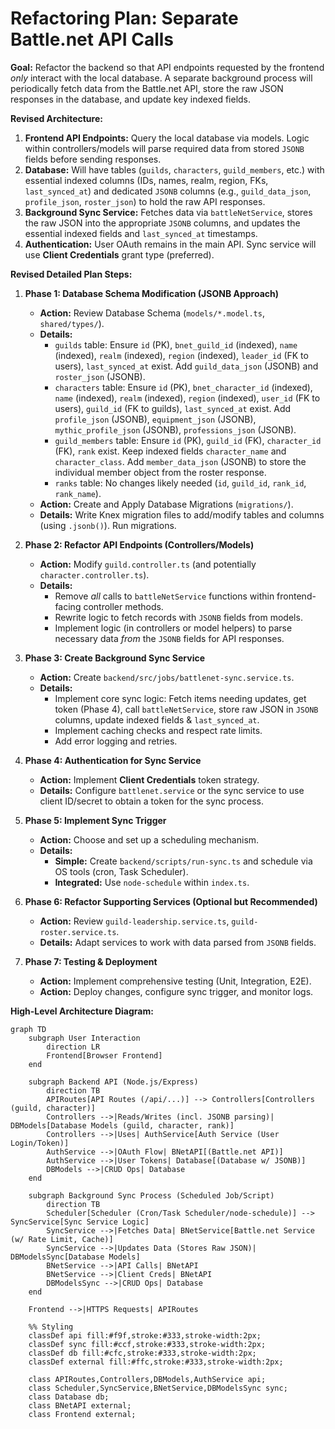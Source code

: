 # Refactoring Plan: Separate Battle.net API Calls

**Goal:** Refactor the backend so that API endpoints requested by the frontend *only* interact with the local database. A separate background process will periodically fetch data from the Battle.net API, store the raw JSON responses in the database, and update key indexed fields.

**Revised Architecture:**

1. **Frontend API Endpoints:** Query the local database via models. Logic within controllers/models will parse required data from stored `JSONB` fields before sending responses.
2. **Database:** Will have tables (`guilds`, `characters`, `guild_members`, etc.) with essential indexed columns (IDs, names, realm, region, FKs, `last_synced_at`) and dedicated `JSONB` columns (e.g., `guild_data_json`, `profile_json`, `roster_json`) to hold the raw API responses.
3. **Background Sync Service:** Fetches data via `battleNetService`, stores the raw JSON into the appropriate `JSONB` columns, and updates the essential indexed fields and `last_synced_at` timestamps.
4. **Authentication:** User OAuth remains in the main API. Sync service will use **Client Credentials** grant type (preferred).

**Revised Detailed Plan Steps:**

1. **Phase 1: Database Schema Modification (JSONB Approach)**
    * **Action:** Review Database Schema (`models/*.model.ts`, `shared/types/`).
    * **Details:**
        * `guilds` table: Ensure `id` (PK), `bnet_guild_id` (indexed), `name` (indexed), `realm` (indexed), `region` (indexed), `leader_id` (FK to users), `last_synced_at` exist. Add `guild_data_json` (JSONB) and `roster_json` (JSONB).
        * `characters` table: Ensure `id` (PK), `bnet_character_id` (indexed), `name` (indexed), `realm` (indexed), `region` (indexed), `user_id` (FK to users), `guild_id` (FK to guilds), `last_synced_at` exist. Add `profile_json` (JSONB), `equipment_json` (JSONB), `mythic_profile_json` (JSONB), `professions_json` (JSONB).
        * `guild_members` table: Ensure `id` (PK), `guild_id` (FK), `character_id` (FK), `rank` exist. Keep indexed fields `character_name` and `character_class`. Add `member_data_json` (JSONB) to store the individual member object from the roster response.
        * `ranks` table: No changes likely needed (`id`, `guild_id`, `rank_id`, `rank_name`).
    * **Action:** Create and Apply Database Migrations (`migrations/`).
    * **Details:** Write Knex migration files to add/modify tables and columns (using `.jsonb()`). Run migrations.

2. **Phase 2: Refactor API Endpoints (Controllers/Models)**
    * **Action:** Modify `guild.controller.ts` (and potentially `character.controller.ts`).
    * **Details:**
        * Remove *all* calls to `battleNetService` functions within frontend-facing controller methods.
        * Rewrite logic to fetch records with `JSONB` fields from models.
        * Implement logic (in controllers or model helpers) to parse necessary data *from* the `JSONB` fields for API responses.

3. **Phase 3: Create Background Sync Service**
    * **Action:** Create `backend/src/jobs/battlenet-sync.service.ts`.
    * **Details:**
        * Implement core sync logic: Fetch items needing updates, get token (Phase 4), call `battleNetService`, store raw JSON in `JSONB` columns, update indexed fields & `last_synced_at`.
        * Implement caching checks and respect rate limits.
        * Add error logging and retries.

4. **Phase 4: Authentication for Sync Service**
    * **Action:** Implement **Client Credentials** token strategy.
    * **Details:** Configure `battlenet.service` or the sync service to use client ID/secret to obtain a token for the sync process.

5. **Phase 5: Implement Sync Trigger**
    * **Action:** Choose and set up a scheduling mechanism.
    * **Details:**
        * **Simple:** Create `backend/scripts/run-sync.ts` and schedule via OS tools (cron, Task Scheduler).
        * **Integrated:** Use `node-schedule` within `index.ts`.

6. **Phase 6: Refactor Supporting Services (Optional but Recommended)**
    * **Action:** Review `guild-leadership.service.ts`, `guild-roster.service.ts`.
    * **Details:** Adapt services to work with data parsed from `JSONB` fields.

7. **Phase 7: Testing & Deployment**
    * **Action:** Implement comprehensive testing (Unit, Integration, E2E).
    * **Action:** Deploy changes, configure sync trigger, and monitor logs.

**High-Level Architecture Diagram:**

```mermaid
graph TD
    subgraph User Interaction
        direction LR
        Frontend[Browser Frontend]
    end

    subgraph Backend API (Node.js/Express)
        direction TB
        APIRoutes[API Routes (/api/...)] --> Controllers[Controllers (guild, character)]
        Controllers -->|Reads/Writes (incl. JSONB parsing)| DBModels[Database Models (guild, character, rank)]
        Controllers -->|Uses| AuthService[Auth Service (User Login/Token)]
        AuthService -->|OAuth Flow| BNetAPI[(Battle.net API)]
        AuthService -->|User Tokens| Database[(Database w/ JSONB)]
        DBModels -->|CRUD Ops| Database
    end

    subgraph Background Sync Process (Scheduled Job/Script)
        direction TB
        Scheduler[Scheduler (Cron/Task Scheduler/node-schedule)] --> SyncService[Sync Service Logic]
        SyncService -->|Fetches Data| BNetService[Battle.net Service (w/ Rate Limit, Cache)]
        SyncService -->|Updates Data (Stores Raw JSON)| DBModelsSync[Database Models]
        BNetService -->|API Calls| BNetAPI
        BNetService -->|Client Creds| BNetAPI
        DBModelsSync -->|CRUD Ops| Database
    end

    Frontend -->|HTTPS Requests| APIRoutes

    %% Styling
    classDef api fill:#f9f,stroke:#333,stroke-width:2px;
    classDef sync fill:#ccf,stroke:#333,stroke-width:2px;
    classDef db fill:#cfc,stroke:#333,stroke-width:2px;
    classDef external fill:#ffc,stroke:#333,stroke-width:2px;

    class APIRoutes,Controllers,DBModels,AuthService api;
    class Scheduler,SyncService,BNetService,DBModelsSync sync;
    class Database db;
    class BNetAPI external;
    class Frontend external;
